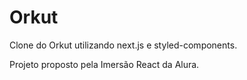 # Orkut
Clone do Orkut utilizando next.js e styled-components.

Projeto proposto pela Imersão React da Alura.
